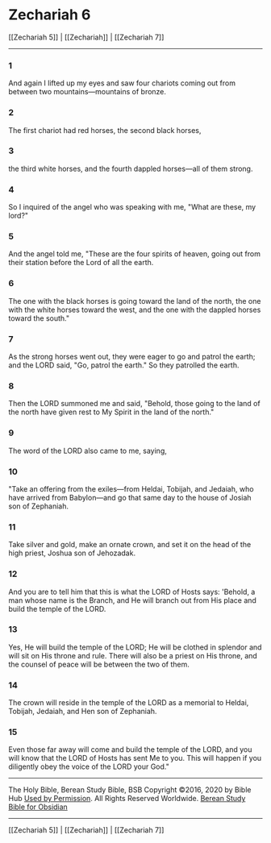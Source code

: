 # Zechariah 6

[[Zechariah 5]] | [[Zechariah]] | [[Zechariah 7]]

---

### 1
And again I lifted up my eyes and saw four chariots coming out from between two mountains—mountains of bronze.

### 2
The first chariot had red horses, the second black horses,

### 3
the third white horses, and the fourth dappled horses—all of them strong.

### 4
So I inquired of the angel who was speaking with me, "What are these, my lord?"

### 5
And the angel told me, "These are the four spirits of heaven, going out from their station before the Lord of all the earth.

### 6
The one with the black horses is going toward the land of the north, the one with the white horses toward the west, and the one with the dappled horses toward the south."

### 7
As the strong horses went out, they were eager to go and patrol the earth; and the LORD said, "Go, patrol the earth." So they patrolled the earth.

### 8
Then the LORD summoned me and said, "Behold, those going to the land of the north have given rest to My Spirit in the land of the north."

### 9
The word of the LORD also came to me, saying,

### 10
"Take an offering from the exiles—from Heldai, Tobijah, and Jedaiah, who have arrived from Babylon—and go that same day to the house of Josiah son of Zephaniah.

### 11
Take silver and gold, make an ornate crown, and set it on the head of the high priest, Joshua son of Jehozadak.

### 12
And you are to tell him that this is what the LORD of Hosts says: 'Behold, a man whose name is the Branch, and He will branch out from His place and build the temple of the LORD.

### 13
Yes, He will build the temple of the LORD; He will be clothed in splendor and will sit on His throne and rule. There will also be a priest on His throne, and the counsel of peace will be between the two of them.

### 14
The crown will reside in the temple of the LORD as a memorial to Heldai, Tobijah, Jedaiah, and Hen son of Zephaniah.

### 15
Even those far away will come and build the temple of the LORD, and you will know that the LORD of Hosts has sent Me to you. This will happen if you diligently obey the voice of the LORD your God."

---

The Holy Bible, Berean Study Bible, BSB
Copyright ©2016, 2020 by Bible Hub
[Used by Permission](https://berean.bible/terms.htm). All Rights Reserved Worldwide.
[Berean Study Bible for Obsidian](https://github.com/gapmiss/berean-study-bible-for-obsidian)

---

[[Zechariah 5]] | [[Zechariah]] | [[Zechariah 7]]

